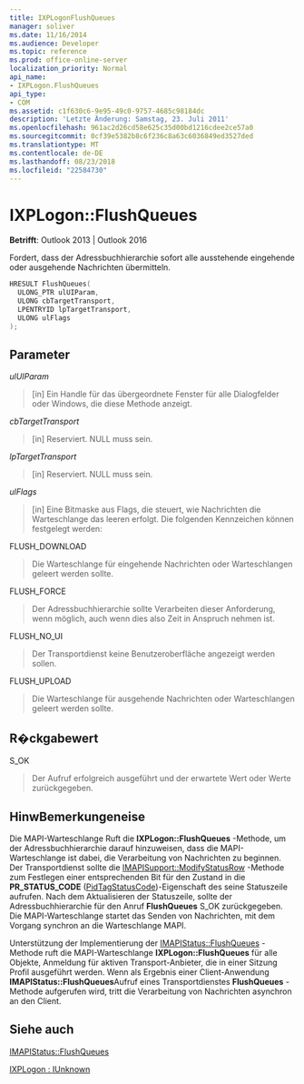 ```yaml
---
title: IXPLogonFlushQueues
manager: soliver
ms.date: 11/16/2014
ms.audience: Developer
ms.topic: reference
ms.prod: office-online-server
localization_priority: Normal
api_name:
- IXPLogon.FlushQueues
api_type:
- COM
ms.assetid: c1f630c6-9e95-49c0-9757-4685c98184dc
description: 'Letzte Änderung: Samstag, 23. Juli 2011'
ms.openlocfilehash: 961ac2d26cd58e625c35d00bd1216cdee2ce57a0
ms.sourcegitcommit: 0cf39e5382b8c6f236c8a63c6036849ed3527ded
ms.translationtype: MT
ms.contentlocale: de-DE
ms.lasthandoff: 08/23/2018
ms.locfileid: "22584730"
---
```

# <a name="ixplogonflushqueues"></a>IXPLogon::FlushQueues

  
  
**Betrifft**: Outlook 2013 | Outlook 2016 
  
Fordert, dass der Adressbuchhierarchie sofort alle ausstehende eingehende oder ausgehende Nachrichten übermitteln.
  
```cpp
HRESULT FlushQueues(
  ULONG_PTR ulUIParam,
  ULONG cbTargetTransport,
  LPENTRYID lpTargetTransport,
  ULONG ulFlags
);
```

## <a name="parameters"></a>Parameter

 _ulUIParam_
  
> [in] Ein Handle für das übergeordnete Fenster für alle Dialogfelder oder Windows, die diese Methode anzeigt.
    
 _cbTargetTransport_
  
> [in] Reserviert. NULL muss sein.
    
 _lpTargetTransport_
  
> [in] Reserviert. NULL muss sein.
    
 _ulFlags_
  
> [in] Eine Bitmaske aus Flags, die steuert, wie Nachrichten die Warteschlange das leeren erfolgt. Die folgenden Kennzeichen können festgelegt werden:
    
FLUSH_DOWNLOAD 
  
> Die Warteschlange für eingehende Nachrichten oder Warteschlangen geleert werden sollte.
    
FLUSH_FORCE 
  
> Der Adressbuchhierarchie sollte Verarbeiten dieser Anforderung, wenn möglich, auch wenn dies also Zeit in Anspruch nehmen ist. 
    
FLUSH_NO_UI 
  
> Der Transportdienst keine Benutzeroberfläche angezeigt werden sollen.
    
FLUSH_UPLOAD 
  
> Die Warteschlange für ausgehende Nachrichten oder Warteschlangen geleert werden sollte.
    
## <a name="return-value"></a>R�ckgabewert

S_OK 
  
> Der Aufruf erfolgreich ausgeführt und der erwartete Wert oder Werte zurückgegeben.
    
## <a name="remarks"></a>HinwBemerkungeneise

Die MAPI-Warteschlange Ruft die **IXPLogon::FlushQueues** -Methode, um der Adressbuchhierarchie darauf hinzuweisen, dass die MAPI-Warteschlange ist dabei, die Verarbeitung von Nachrichten zu beginnen. Der Transportdienst sollte die [IMAPISupport::ModifyStatusRow](imapisupport-modifystatusrow.md) -Methode zum Festlegen einer entsprechenden Bit für den Zustand in die **PR_STATUS_CODE** ([PidTagStatusCode](pidtagstatuscode-canonical-property.md))-Eigenschaft des seine Statuszeile aufrufen. Nach dem Aktualisieren der Statuszeile, sollte der Adressbuchhierarchie für den Anruf **FlushQueues** S_OK zurückgegeben. Die MAPI-Warteschlange startet das Senden von Nachrichten, mit dem Vorgang synchron an die Warteschlange MAPI. 
  
Unterstützung der Implementierung der [IMAPIStatus::FlushQueues](imapistatus-flushqueues.md) -Methode ruft die MAPI-Warteschlange **IXPLogon::FlushQueues** für alle Objekte, Anmeldung für aktiven Transport-Anbieter, die in einer Sitzung Profil ausgeführt werden. Wenn als Ergebnis einer Client-Anwendung **IMAPIStatus::FlushQueues**Aufruf eines Transportdienstes **FlushQueues** -Methode aufgerufen wird, tritt die Verarbeitung von Nachrichten asynchron an den Client.
  
## <a name="see-also"></a>Siehe auch



[IMAPIStatus::FlushQueues](imapistatus-flushqueues.md)
  
[IXPLogon : IUnknown](ixplogoniunknown.md)

